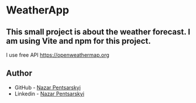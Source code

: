 # WeatherApp
## This small project is about the weather forecast. I am using Vite and npm for this project.

I use free API https://openweathermap.org

## Author

- GitHub - [Nazar Pentsarskyi](https://github.com/NazarPentsarskyi)
- Linkedin - [Nazar Pentsarskyi](https://www.linkedin.com/in/nazar-pentsarskyi-40ab91209)
